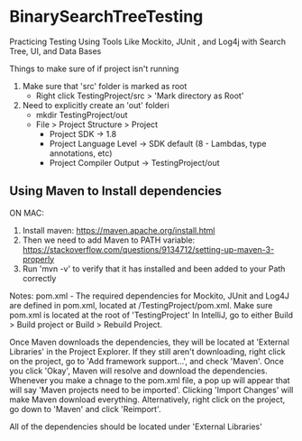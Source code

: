 # BinarySearchTreeTesting
Practicing Testing Using Tools Like Mockito, JUnit , and Log4j with Search Tree, UI, and Data Bases

Things to make sure of if project isn't running

1. Make sure that 'src' folder is marked as root
   - Right click TestingProject/src > 'Mark directory as Root'
2. Need to explicitly create an 'out' folderi
   - mkdir TestingProject/out
   - File > Project Structure > Project
       - Project SDK -> 1.8
       - Project Language Level -> SDK default (8 - Lambdas, type annotations, etc)
       - Project Compiler Output -> TestingProject/out

## Using Maven to Install dependencies

ON MAC:

1. Install maven: https://maven.apache.org/install.html
2. Then we need to add Maven to PATH variable: https://stackoverflow.com/questions/9134712/setting-up-maven-3-properly
3. Run 'mvn -v' to verify that it has installed and been added to your Path correctly

Notes:
pom.xml - The required dependencies for Mockito, JUnit and Log4J are defined in pom.xml, located at /TestingProject/pom.xml.  Make sure pom.xml is located at the root of 'TestingProject'  In IntelliJ, go to either Build > Build project or Build > Rebuild Project.  

Once Maven downloads the dependencies, they will be located at 'External Libraries' in the Project Explorer.  If they still aren't downloading, right click on the project, go to 'Add framework support...', and check 'Maven'. Once you click 'Okay', Maven will resolve and download the dependencies.  Whenever you make a chnage to the pom.xml file, a pop up will appear that will say 'Maven projects need to be imported'.  Clicking 'Import Changes' will make Maven download everything.  Alternatively, right click on the project, go down to 'Maven' and click 'Reimport'.  

All of the dependencies should be located under 'External Libraries'
